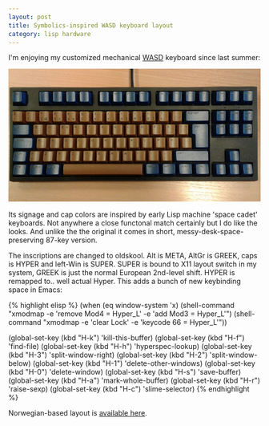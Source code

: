 ```yaml
---
layout: post
title: Symbolics-inspired WASD keyboard layout
category: lisp hardware
---
```


I'm enjoying my customized mechanical [WASD](http://www.wasdkeyboards.com/) keyboard since last summer:

![Symbolics tribute keyboard](/images/wasd/1.jpg)

Its signage and cap colors are inspired by early Lisp machine 'space cadet' keyboards. Not anywhere a close functonal match certainly but I do like the looks. And unlike the the original it comes in short, messy-desk-space-preserving 87-key version.

The inscriptions are changed to oldskool. Alt is META, AltGr is GREEK, caps is HYPER and left-Win is SUPER. SUPER is bound to X11 layout switch in my system, GREEK is just the normal European 2nd-level shift. HYPER is remapped to.. well actual Hyper. This adds a bunch of new keybinding space in Emacs:

{% highlight elisp %}
(when (eq window-system 'x)
  (shell-command "xmodmap -e 'remove Mod4 = Hyper_L' -e 'add Mod3 = Hyper_L'")
  (shell-command "xmodmap -e 'clear Lock' -e 'keycode 66 = Hyper_L'"))

(global-set-key (kbd "H-k") 'kill-this-buffer)
(global-set-key (kbd "H-f") 'find-file)
(global-set-key (kbd "H-h") 'hyperspec-lookup)
(global-set-key (kbd "H-3") 'split-window-right)
(global-set-key (kbd "H-2") 'split-window-below)
(global-set-key (kbd "H-1") 'delete-other-windows)
(global-set-key (kbd "H-0") 'delete-window)
(global-set-key (kbd "H-s") 'save-buffer)
(global-set-key (kbd "H-a") 'mark-whole-buffer)
(global-set-key (kbd "H-r") 'raise-sexp)
(global-set-key (kbd "H-c") 'slime-selector)
{% endhighlight %}

Norwegian-based layout is [available here](https://github.com/varjagg/wasd-symbolics-tribute).
